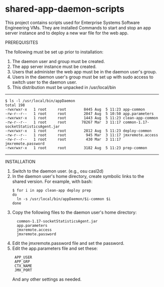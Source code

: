 # shared-app-daemon-scripts

This project contains scripts used for Enterprise Systems Software Engineering VMs. They are installed Commands to start and stop an app server instance and to deploy a new war file for the web app.

PREREQUISITES

The following must be set up prior to installation:

1. The daemon user and group must be created.
1. The app server instance must be created.
1. Users that administer the web app must be in the daemon user's group.
1. Users in the daemon user's group must be set up with sudo access to switch user to the daemon user.
1. This distribution must be unpacked in /usr/local/bin

- - - - - - - - - - - - - - - - - - - - - - - - - - - - - - - - - - - -
```
$ ls -l /usr/local/bin/appDaemon
total 198
-rwxrwxr-x   1 root     root        8445 Aug  5 11:23 app-common
-rw-r--r--   1 root     root        2047 Aug  5 10:50 app.parameters
-rwxrwxr-x   1 root     root        1443 Aug  5 11:23 clean-app-common
-rw-r--r--   1 root     root       78267 Mar  3 11:17 common-1.17-socketStatisticsAgent.jar
-rwxrwxr-x   1 root     root        2812 Aug  5 11:23 deploy-common
-rw-r--r--   1 root     root         945 Mar  3 11:17 jmxremote.access
-rw-r--r--   1 root     root         430 Mar  3 11:17 jmxremote.password
-rwxrwxr-x   1 root     root        3182 Aug  5 11:23 prep-common
```
- - - - - - - - - - - - - - - - - - - - - - - - - - - - - - - - - - - -
INSTALLATION

1. Switch to the daemon user.  (e.g., osu casl2d)
1. In the daemon user's home directory, create symbolic links to the shared version.  For example, with bash:
    ```
    $ for i in app clean-app deploy prep
    do
      ln -s /usr/local/bin/appDaemon/$i-common $i
    done
    ```
1. Copy the following files to the daemon user's home directory:
    ```
      common-1.17-socketStatisticsAgent.jar
      app.parameters
      jmxremote.access
      jmxremote.password
    ```     
1. Edit the jmxremote.password file and set the password.
1. Edit the app.parameters file and set these:
    ```
     APP_USER
     APP_GRP
     CTX_NAME
     JMX_PORT
    ```
     And any other settings as needed.
